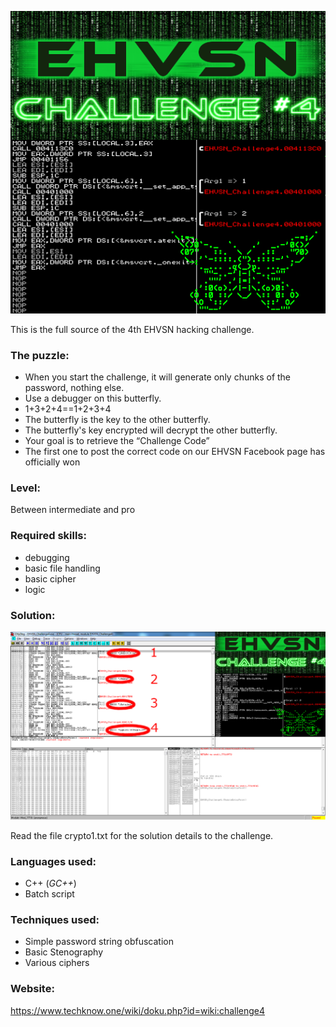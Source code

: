 ![alt text](https://github.com/aeneasoftroy/ehvsn-hack-challenge-4/blob/master/challenge4.png)

This is the full source of the 4th EHVSN hacking challenge.

### The puzzle:

- When you start the challenge, it will generate only chunks of the password, nothing else.
- Use a debugger on this butterfly.
- 1+3+2+4==1+2+3+4
- The butterfly is the key to the other butterfly.
- The butterfly's key encrypted will decrypt the other butterfly.
- Your goal is to retrieve the “Challenge Code”
- The first one to post the correct code on our EHVSN Facebook page has officially won 


### Level: 

Between intermediate and pro


### Required skills: 

- debugging
- basic file handling
- basic cipher
- logic


### Solution:

![alt text](https://github.com/aeneasoftroy/ehvsn-hack-challenge-4/blob/master/solution_challenge4.png)

Read the file crypto1.txt for the solution details to the challenge.


### Languages used:

- C++ (*GC++*)
- Batch script


### Techniques used:

- Simple password string obfuscation
- Basic Stenography
- Various ciphers


### Website:

https://www.techknow.one/wiki/doku.php?id=wiki:challenge4
